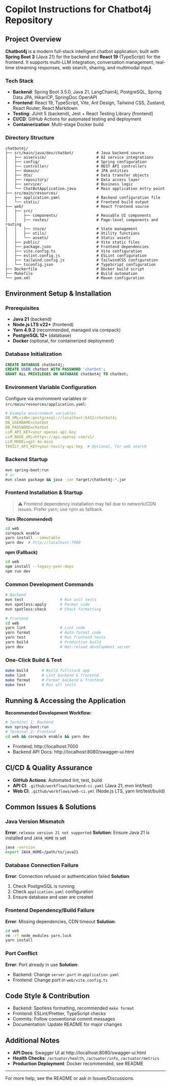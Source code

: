 

# Copilot Instructions for Chatbot4j Repository

## Project Overview

**Chatbot4j** is a modern full-stack intelligent chatbot application, built with **Spring Boot 3** (Java 21) for the backend and **React 19** (TypeScript) for the frontend. It supports multi-LLM integration, conversation management, real-time streaming responses, web search, sharing, and multimodal input.

### Tech Stack
- **Backend**: Spring Boot 3.5.0, Java 21, LangChain4j, PostgreSQL, Spring Data JPA, HikariCP, SpringDoc OpenAPI
- **Frontend**: React 19, TypeScript, Vite, Ant Design, Tailwind CSS, Zustand, React Router, React Markdown
- **Testing**: JUnit 5 (backend), Jest + React Testing Library (frontend)
- **CI/CD**: GitHub Actions for automated testing and deployment
- **Containerization**: Multi-stage Docker build

### Directory Structure
```
chatbot4j/
├── src/main/java/dev/chatbot/          # Java backend source
│   ├── aiservice/                      # AI service integrations
│   ├── config/                         # Spring configuration
│   ├── controller/                     # REST API controllers
│   ├── domain/                         # JPA entities
│   ├── dto/                            # Data transfer objects
│   ├── repository/                     # Data access layer
│   ├── service/                        # Business logic
│   └── ChatBotApplication.java         # Main application entry point
├── src/main/resources/
│   ├── application.yaml                # Backend configuration file
│   └── static/                         # Frontend build output
├── web/                                # React frontend source
│   ├── src/
│   │   ├── components/                 # Reusable UI components
│   │   ├── routes/                     # Page-level components and routing
│   │   ├── store/                      # State management
│   │   ├── utils/                      # Utility functions
│   │   └── assets/                     # Static assets
│   ├── public/                         # Vite static files
│   ├── package.json                    # Frontend dependencies
│   ├── vite.config.ts                  # Vite configuration
│   ├── eslint.config.js                # ESLint configuration
│   ├── tailwind.config.js              # TailwindCSS configuration
│   └── tsconfig.json                   # TypeScript configuration
├── Dockerfile                          # Docker build script
├── Makefile                            # Build automation
└── pom.xml                             # Maven configuration
```

## Environment Setup & Installation

### Prerequisites
- **Java 21** (backend)
- **Node.js LTS v22+** (frontend)
- **Yarn 4.9.2** (recommended, managed via corepack)
- **PostgreSQL 12+** (database)
- **Docker** (optional, for containerized deployment)

### Database Initialization
```sql
CREATE DATABASE chatbot4j;
CREATE USER chatbot WITH PASSWORD 'chatbot';
GRANT ALL PRIVILEGES ON DATABASE chatbot4j TO chatbot;
```

### Environment Variable Configuration
Configure via environment variables or `src/main/resources/application.yaml`:
```yaml
# Example environment variables
DB_URL=jdbc:postgresql://localhost:5432/chatbot4j
DB_USERNAME=chatbot
DB_PASSWORD=chatbot
LLM_API_KEY=your-openai-api-key
LLM_BASE_URL=https://api.openai.com/v1/
LLM_MODEL=gpt-4o-mini
TAVILY_API_KEY=your-tavily-api-key  # Optional, for web search
```

### Backend Startup
```bash
mvn spring-boot:run
# or
mvn clean package && java -jar target/chatbot4j-*.jar
```

### Frontend Installation & Startup
> ⚠️ Frontend dependency installation may fail due to network/CDN issues. Prefer yarn; use npm as fallback.

**Yarn (Recommended)**
```bash
cd web
corepack enable
yarn install --immutable
yarn dev  # http://localhost:7000
```

**npm (Fallback)**
```bash
cd web
npm install --legacy-peer-deps
npm run dev
```

### Common Development Commands
```bash
# Backend
mvn test                # Run unit tests
mvn spotless:apply      # Format code
mvn spotless:check      # Check formatting

# Frontend
cd web
yarn lint               # Lint code
yarn format             # Auto-format code
yarn test               # Run frontend tests
yarn build              # Production build
yarn dev                # Hot-reload development server
```

### One-Click Build & Test
```bash
make build      # Build fullstack app
make lint       # Lint backend & frontend
make format     # Format backend & frontend
make test       # Run all tests
```

## Running & Accessing the Application

**Recommended Development Workflow:**
```bash
# Terminal 1: Backend
mvn spring-boot:run
# Terminal 2: Frontend
cd web && corepack enable && yarn dev
```

- Frontend: http://localhost:7000
- Backend API Docs: http://localhost:8080/swagger-ui.html

## CI/CD & Quality Assurance

- **GitHub Actions**: Automated lint, test, build
- **API CI**: `.github/workflows/backend-ci.yaml` (Java 21, mvn lint/test)
- **Web CI**: `.github/workflows/web-ci.yml` (Node.js LTS, yarn lint/test/build)

## Common Issues & Solutions

### Java Version Mismatch
**Error**: `release version 21 not supported`
**Solution**: Ensure Java 21 is installed and `JAVA_HOME` is set
```bash
java -version
export JAVA_HOME=/path/to/java21
```

### Database Connection Failure
**Error**: Connection refused or authentication failed
**Solution**:
1. Check PostgreSQL is running
2. Check `application.yaml` configuration
3. Ensure database and user are created

### Frontend Dependency/Build Failure
**Error**: Missing dependencies, CDN timeout
**Solution**:
```bash
cd web
rm -rf node_modules yarn.lock
yarn install
```

### Port Conflict
**Error**: Port already in use
**Solution**:
- Backend: Change `server.port` in `application.yaml`
- Frontend: Change port in `web/vite.config.ts`

## Code Style & Contribution

- Backend: Spotless formatting, recommended `make format`
- Frontend: ESLint/Prettier, TypeScript checks
- Commits: Follow conventional commit messages
- Documentation: Update README for major changes

## Additional Notes

- **API Docs**: Swagger UI at http://localhost:8080/swagger-ui.html
- **Health Checks**: `/actuator/health`, `/actuator/info`, `/actuator/metrics`
- **Production Deployment**: Docker recommended, see README

---
For more help, see the README or ask in Issues/Discussions.
